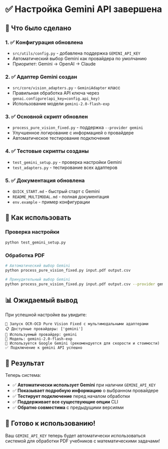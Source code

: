 # ✅ Настройка Gemini API завершена

## 🎯 Что было сделано

### 1. ✅ Конфигурация обновлена
- `src/utils/config.py` - добавлена поддержка `GEMINI_API_KEY`
- Автоматический выбор Gemini как провайдера по умолчанию
- Приоритет: Gemini → OpenAI → Claude

### 2. ✅ Адаптер Gemini создан
- `src/core/vision_adapters.py` - `GeminiAdapter` класс
- Правильная обработка API ключа через `genai.configure(api_key=config.api_key)`
- Использование модели `gemini-2.0-flash-exp`

### 3. ✅ Основной скрипт обновлен
- `process_pure_vision_fixed.py` - поддержка `--provider gemini`
- Улучшенное логирование с информацией о провайдере
- Автоматическое тестирование подключения

### 4. ✅ Тестовые скрипты созданы
- `test_gemini_setup.py` - проверка настройки Gemini
- `test_adapters.py` - тестирование всех адаптеров

### 5. ✅ Документация обновлена
- `QUICK_START.md` - быстрый старт с Gemini
- `README_MULTIMODAL.md` - полная документация
- `env.example` - пример конфигурации

## 🔧 Как использовать

### Проверка настройки
```bash
python test_gemini_setup.py
```

### Обработка PDF
```bash
# Автоматический выбор Gemini
python process_pure_vision_fixed.py input.pdf output.csv

# Принудительный выбор Gemini
python process_pure_vision_fixed.py input.pdf output.csv --provider gemini
```

## 📊 Ожидаемый вывод

При успешной настройке вы увидите:
```
🚀 Запуск OCR-OCD Pure Vision Fixed с мультимодальными адаптерами
📋 Доступные провайдеры: ['gemini']
🎯 Используемый провайдер: gemini
🔧 Модель: gemini-2.0-flash-exp
🌟 Используется Google Gemini (рекомендуется для скорости и стоимости)
✅ Подключение к gemini API успешно
```

## 🎉 Результат

Теперь система:
- ✅ **Автоматически использует Gemini** при наличии `GEMINI_API_KEY`
- ✅ **Показывает подробную информацию** о выбранном провайдере
- ✅ **Тестирует подключение** перед началом обработки
- ✅ **Поддерживает все существующие опции** CLI
- ✅ **Обратно совместима** с предыдущими версиями

## 🚀 Готово к использованию!

Ваш `GEMINI_API_KEY` теперь будет автоматически использоваться системой для обработки PDF учебников с математическими задачами! 